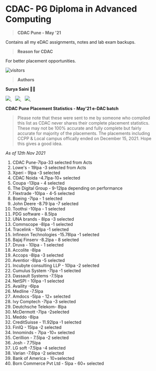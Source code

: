 # CDAC- PG Diploma in Advanced Computing

> **CDAC Pune - May '21**

Contains all my eDAC assignments, notes and lab exam backups.

> **Reason for CDAC**

For better placement opportunities.

![visitors](https://visitor-badge.glitch.me/badge?page_id=suryasaini96.cdac-dac)

> **Authors**

**Surya Saini 👨‍💻** 

<p align='left'>
  
  <a href="https://www.linkedin.com/in/suryasaini/">
    <img src="https://img.shields.io/badge/linkedin-%230077B5.svg?&style=for-the-badge&logo=linkedin&logoColor=white" />
  </a>&nbsp;&nbsp;
  <a href="https://www.instagram.com/surya.saini/">
    <img src="https://img.shields.io/badge/instagram-%23E4405F.svg?&style=for-the-badge&logo=instagram&logoColor=white" />        
  </a>&nbsp;&nbsp;
  
  <a href="https://github.com/suryasaini96">
    <img src="https://img.shields.io/badge/GitHub-100000?style=for-the-badge&logo=github&logoColor=white" />        
  </a>&nbsp;&nbsp;
  
**CDAC Pune Placement Statistics - May'21 e-DAC batch**
> Please note that these were sent to me by someone who compiled this list as CDAC never shares their complete placement statistics. These may not be 100% accurate and fully complete but fairly accurate for majority of the placements. The placements including CCPP & Local campus offically ended on December 15, 2021. Hope this gives a good idea.

*As of 12th Nov 2021*
1. CDAC Pune-7lpa-33  selected from Acts <br>
2. Lowe's - 19lpa -3 selected from Acts <br>
3. Xperi - 9lpa -3 selected <br>
4. CDAC Noida -4.7lpa-10+ selected <br>
5. Coupa -13lpa - 4 selected <br>
6. The Digital Group - 9-12lpa depending on performance  <br>
7. Flextrade -10lpa - 4-5 selected <br>
8. Boeing -7lpa - 1 selected <br>
9. John Deere -8.79 lpa -7 selected <br>
10. Toothsi -10lpa - 1 selected <br>
11. PDG software - 8.5lpa <br>
12. UNA brands - 8lpa -3 selected <br>
13. Commscope -8lpa -1 selected <br>
14. Tracelink - 10lpa -1 selected <br>
15. Infineon Technologies -15.78lpa -1 selected <br>
16. Bajaj Finserv -8.2lpa - 8 selected <br>
17. Druva - 10lpa - 1 selected <br>
18. Accolite -8lpa <br>
19. Accops -8lpa -3 selected <br>
20. Aventior -8lpa -5 selected <br>
21. Incubyte consulting LLP - 10lpa -2 selected <br>
22. Cumulus System -7lpa -1 selected <br>
23. Dassault Systems -7.5lpa <br>
24. NetSPI - 10lpa -1 selected <br>
25. Availity -6lpa <br>
26. Medline -7.5lpa <br>
27. Amdocs -5lpa - 12+ selected <br>
28. Ivy Comptech -7lpa -3 selected <br>
29. Deutchsche Telekom- 8lpa <br>
30. McDermott -7lpa -2selected <br>
31. Meddo -8lpa <br>
32. CreditSuisse - 11.92lpa -1 selected <br>
33. FinIQ - 15lpa -2 selected <br>
34. Innominds - 7lpa -10+ selected <br>
35. Cerillion - 7.5lpa -2 selected <br>
36. Josh - 7.75lpa <br>
37. LG soft -7.5lpa -4 selected <br>
38. Varian -7.6lpa -2 selected <br>
39. Bank of America - 10+selected <br>
40. Born Commerce Pvt Ltd - 5lpa - 60+ selected <br>
</p>

